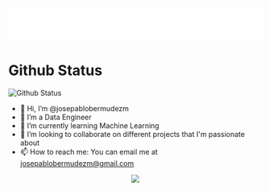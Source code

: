 <h1 align="center">
  <img src="https://github.com/josepablobermudezm/josepablobermudezm/blob/main/name_.svg" alt="Jose Pablo Bermúdez" /> 
</h1>


# Github Status
![Github Status](https://github-readme-stats.vercel.app/api?username=josepablobermudezm&count_private=true&show_icons=true&theme=react)

- 👋 Hi, I’m @josepablobermudezm
- 👀 I’m a Data Engineer
- 🌱 I’m currently learning Machine Learning
- 💞️ I’m looking to collaborate on different projects that I'm passionate about
- 📫 How to reach me: You can email me at josepablobermudezm@gmail.com

<p align="center">
  <img src="https://capsule-render.vercel.app/api?type=waving&color=gradient&height=60&section=footer"/>
</p>

<!---
josepablobermudezm/josepablobermudezm is a ✨ special ✨ repository because its `README.md` (this file) appears on your GitHub profile.
You can click the Preview link to take a look at your changes.
--->

